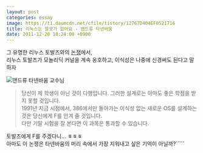 ```yaml
---
layout: post
categories: essay
image: https://t1.daumcdn.net/cfile/tistory/12767D404EF0521716
title: 리눅스는 쓸모가 없어요 - 앤드류 타넨바움
date: 2011-12-20 18:24:00 +0900
---
```


그 유명한 리누스 토발즈와의 [논쟁](https://groups.google.com/g/comp.os.minix/c/wlhw16QWltI)에서,  
리누스 토발즈가 모놀리딕 커널을 계속 옹호하고, 이식성은 나중에 신경써도 된다고 말하자

![앤드류 타넨바움 교수님](https://t1.daumcdn.net/cfile/tistory/12767D404EF0521716)

> 당신이 제 학생이 아닌 것이 다행입니다. 그러한 설계로는 아마도 좋은 학점을 받지 못할 것입니다.  
> 1991년 지금 시점에서, 386에서만 돌아가는 이식성 없는 새로운 OS를 설계하는 것은 당신에게 F를 안겨 줄 것입니다.  
> 다만 기말 시험을 잘 본다면 이 과목은 통과할 수 있습니다.

토발즈에게 F를 주겠다니... ㅎㅎㅎ   
아마도 이 논쟁은 타넨바움의 머리 속에서 가장 지워내고 싶은 기억이 아닐까?`````